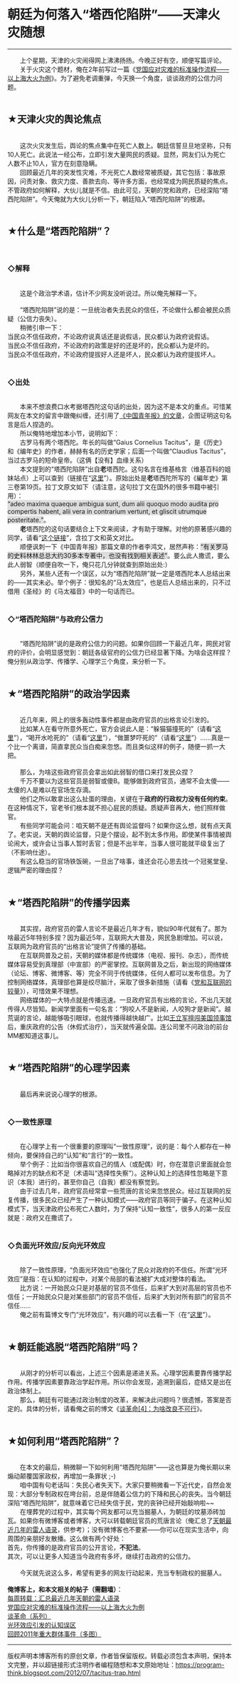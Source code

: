 # 朝廷为何落入“塔西佗陷阱”——天津火灾随想 

-----

<div class="post-body entry-content">
　　上个星期，天津的火灾闹得网上沸沸扬扬。今晚正好有空，顺便写篇评论。<br/>
　　关于火灾这个题材，俺在2年前写过一篇《<a href="http://program-think.blogspot.com/2010/11/sop-of-shanghai-fire.html">党国应对灾难的标准操作流程——以上海大火为例</a>》。为了避免老调重弹，今天换一个角度，谈谈政府的公信力问题。<a name="more"></a><br/>
<br/>
<h2>★天津火灾的舆论焦点</h2><br/>
　　这次火灾发生后，舆论的焦点集中在死亡人数上。朝廷信誓旦旦地坚称，只有10人死亡。此说法一经公布，立即引发大量网民的质疑。显然，网友们认为死亡人数不止10人，官方在刻意隐瞒。<br/>
　　回顾最近几年的突发性灾难，不光死亡人数经常被质疑，其它包括：事故原因，问责对象、救灾力度、善款去向、等许多方面，也经常成为网民质疑的焦点。不管政府如何解释，大伙儿就是不信。由此可见，天朝的党和政府，已经深陷“塔西陀陷阱”。今天俺就为大伙儿分析一下，朝廷陷入“塔西陀陷阱”的根源。<br/>
<br/>
<h2>★什么是“塔西陀陷阱”？</h2><br/>
<h3>◇解释</h3><br/>
　　这是个政治学术语，估计不少网友没听说过。所以俺先解释一下。<br/>
<br/>
　　“塔西陀陷阱”说的是：一旦统治者失去民众的信任，不论做什么都会被民众质疑（公信力丧失）。<br/>
　　稍微引申一下：<br/>
当民众不信任政府，不论政府说真话还是说假话，民众都认为政府说假话。<br/>
当民众不信任政府，不论政府的政策是好的还是坏的，民众都认为是坏的。<br/>
当民众不信任政府，不论政府提拔好人还是坏人，民众都认为政府提拔坏人。<br/>
<br/>
<h3>◇出处</h3><br/>
　　本来不想浪费口水考据塔西陀这句话的出处，因为这不是本文的重点。可惜某网友在本文的留言中跟俺纠缠，还引用了<a href="http://zqb.cyol.com/html/2011-11/02/nw.D110000zgqnb_20111102_4-02.htm" rel="nofollow" target="_blank">《中国青年报》的文章</a>，企图证明这句名言是后人捏造的。<br/>
　　所以俺特地增加本小节，说明如下：<br/>
　　古罗马有两个塔西陀。年长的叫做“Gaius Cornelius Tacitus”，是《历史》和《编年史》的作者，赫赫有名的历史学家；后面一个叫做“Claudius Tacitus”，当过古罗马的短命皇帝。（这俩【没有】血缘关系）<br/>
　　本文提到的“塔西陀陷阱”出自<b>老</b>塔西陀。这句名言在维基格言（维基百科的姐妹站点）上可以查到（链接在“<a href="http://en.wikiquote.org/wiki/Tacitus" rel="nofollow" target="_blank">这里</a>”）。原始出处是<b>老</b>塔西陀所写的《編年史》第三卷第19页。拉丁文原文如下（请注意，这句拉丁文在国外的很多书籍中被引用）：<br/>
<q style="background-color:#DDD;">adeo maxima quaeque ambigua sunt, dum alii quoquo modo audita pro compertis habent, alii vera in contrarium vertunt, et gliscit utrumque posteritate.</q>。<br/>
　　<b>老</b>塔西陀的这句话要结合上下文来阅读，才有助于理解。对他的原著感兴趣的同学，请看“<a href="http://www.sacred-texts.com/cla/tac/" rel="nofollow" target="_blank">这个链接</a>”，含拉丁文和英文对比。<br/>
　　顺便讽刺一下《中国青年报》那篇文章的作者李鸿文，居然声称：<q style="background-color:#DDD;">有关罗马的史料林林总总大约30多本专著中，也没有找到相关表述</q>。要么此人撒谎，要么此人弱智（顺便自吹一下，俺只花几分钟就查到原始出处:）<br/>
　　另外，某些人还有一个误区，以为“塔西陀陷阱”就一定是塔西陀本人总结出来的——其实未必。举个例子：很知名的“马太效应”，也是后人总结出来的，只不过借用《圣经》的《马太福音》中的一句话而已。<br/>
<br/>
<h3>◇“塔西陀陷阱”与政府公信力</h3><br/>
　　“塔西陀陷阱”说的是政府公信力的问题。如果你回顾一下最近几年，网民对官府的评价，会明显感觉到：朝廷各级官府的公信力已经显著下降。为啥会这样捏？俺分别从政治学、传播学、心理学三个角度，来分析一下。<br/>
<br/>
<h2>★“塔西陀陷阱”的政治学因素</h2><br/>
　　近几年来，网上的很多轰动性事件都是由政府官员的出格言论引发的。<br/>
　　比如某人在看守所意外死亡，官方会说此人是：“躲猫猫撞死的”（请看“<a href="http://baike.baidu.com/view/2218094.htm" rel="nofollow" target="_blank">这里</a>”），“喝开水呛死的”（请看“<a href="http://baike.baidu.com/view/3297247.htm" rel="nofollow" target="_blank">这里</a>”），“做噩梦吓死的”（请看“<a href="http://baike.baidu.com/view/2341136.htm" rel="nofollow" target="_blank">这里</a>”）......真是一个比一个离谱，简直拿民众当白痴来忽悠。而且类似这样的例子，随便一抓一大把。<br/>
<br/>
　　那么，为啥这些政府官员会拿出如此弱智的借口来打发民众捏？<br/>
　　千万不要以为这些官员是弱智或傻B。能够做到政府官员，通常不会太傻——太傻的人是难以在官场生存滴。<br/>
　　他们之所以敢拿出这么扯蛋的理由，关键在于<b>政府的行政权力没有任何约束</b>。在这种情况下，官老爷们根本就不担心屁民的质疑。质疑声音再大，他们照样做官。<br/>
　　有些同学可能会问：咱天朝不是还有舆论监督吗？如果你这么想，就有点天真了。老实说，天朝的舆论监督，只是个摆设，起不到太多作用。即使某件事情被舆论闹大，或许会让当事人暂时丢官；但是不出半年，当事人很可能就平级复出了（不影响仕途）。<br/>
　　有这么稳当的官场铁饭碗，一旦出了啥事，谁还会花心思去找一个冠冕堂皇、逻辑严密的理由捏？<br/>
<br/>
<h2>★“塔西陀陷阱”的传播学因素</h2><br/>
　　其实捏，政府官员的雷人言论不是最近几年才有，貌似90年代就有了。那为啥最近5年特别多捏？因为最近5年，互联网大大普及，网民急剧增加。可以说，互联网为政府官员的“出格言论”提供了传播的基础。<br/>
　　在互联网普及之前，天朝的媒体都是传统媒体（电视、报刊、杂志），而传统媒体容易受到真理部（中宣部）的严密掌控。互联网普及之后，新出现的网络媒体（论坛、博客、微博客、等）完全不同于传统媒体，任何人都可以发布信息。为了控制网络媒体，真理部也算是绞尽脑汁，采取了很多新措施（请看《<a href="http://program-think.blogspot.com/2009/07/party-pk-internet.html">党和互联网的较量</a>》），可惜效果不理想。<br/>
　　网络媒体的一大特点就是传播迅速。一旦政府官员有出格的言论，不出几天就传得人尽皆知。新闻学里面有一句名言：“狗咬人不是新闻，人咬狗才是新闻”。越荒诞的言论，越能够吸引眼球，也就传播得越快越广。比如<a href="http://program-think.blogspot.com/2012/02/wang-lijun-incident.html">王立军擅闯美国领事馆</a>后，重庆政府的公告（休假式治疗），当天就传遍全国。连公司里不问政治的前台MM都知道这事儿。<br/>
<br/>
<h2>★“塔西陀陷阱”的心理学因素</h2><br/>
　　最后再来说说心理学的根源。<br/>
<br/>
<h3>◇一致性原理</h3><br/>
　　在心理学上有一个很重要的原理叫“一致性原理”，说的是：每个人都存在一种倾向，要保持自己的“认知”和“言行”的一致性。<br/>
　　举个例子：比如当你很喜欢自己的情人（或配偶）时，你在潜意识里面就会忽略掉对方的缺点和不足（术语叫“选择性失察”）。这种认知上的选择性忽略是下意识（本我）进行的，甚至你自己（自我）都没有察觉到。<br/>
　　由于过去几年，政府官员经常拿一些荒唐的言论来忽悠民众。经过互联网的反复传播，很多民众已经产生了一种认知模式——政府官员等同于骗子。在这种认知模式下，当天津政府公布死亡人数时，为了保持“认知一致性”，很多人的第一反应就是：政府又在撒谎了。<br/>
<br/>
<h3>◇负面光环效应/反向光环效应</h3><br/>
　　除了一致性原理，“负面光环效应”也强化了民众对政府的不信任。所谓“光环效应”是指：在认知的过程中，对某个局部的看法被扩大成对整体的看法。<br/>
　　比方说：一开始民众只是对基层的官员不信任，后来扩大到对高层的官员也不信任；一开始民众只是对某些部门的官员不信任，后来扩大到对所有部门的官员不信任......<br/>
　　俺之前有篇博文专门“光环效应”，有兴趣的可以去看一下（在“<a href="http://program-think.blogspot.com/2009/05/halo-effect.html">这里</a>”）。<br/>
<br/>
<h2>★朝廷能逃脱“塔西陀陷阱”吗？</h2><br/>
　　从刚才的分析可以看出，上述三个因素是递进关系。心理学因素要靠传播学起作用。传播学因素要靠政治学起作用。所以你会发现，追溯到最后，症结又是出在政治体制上。<br/>
　　那么，朝廷有可能通过政治制度的改革，来解决此问题吗？很遗憾，答案是否定的。具体的分析，请看俺之前的博文《<a href="http://program-think.blogspot.com/2012/05/revolution-4.html">谈革命[4]：为啥改良不可行</a>》。<br/>
<br/>
<h2>★如何利用“塔西陀陷阱”？</h2><br/>
　　在本文的最后，稍微聊一下如何利用“塔西陀陷阱”——这也算是为俺长期以来煽动颠覆国家政权，再增加一条罪状 ;-)<br/>
　　咱中国有句老话叫：失民心者失天下。大家只要稍微看一下近代史，自然会发现：大部分专制政权在垮台前，总是伴随着公信力的下降和民心的丧失。当今朝廷深陷“塔西陀陷阱”，就意味着它已经失信于民，党的丧钟已经开始敲响啦~~<br/>
　　在埋葬党的过程中，其实每个网友都可以充当掘墓人，为朝廷的坟墓添砖加瓦。如果你有微博客或者博客，大可以转载朝廷官员的荒唐言论（俺汇总了<a href="http://program-think.blogspot.com/2012/07/weekly-share-12.html">天朝最近几年的雷人语录</a>，供参考）；没有微博客也不要紧——你可以在现实生活中，向周围的亲朋好友散播。这么做有两个好处：<br/>
首先，你传播的是政府官员的公开言论，<b>不犯法</b>。<br/>
其次，可以让更多人知道当今政府有多坏，继续打击政府的公信力。<br/>
<br/>
　　今天就先说这么多，希望有更多的网友行动起来，充当专制政权的掘墓人。<br/>
<br/>
<b>俺博客上，和本文相关的帖子（需翻墙）</b>：<br/>
<a href="http://program-think.blogspot.com/2012/07/weekly-share-12.html">每周转载：汇总最近几年天朝的雷人语录</a><br/>
<a href="http://program-think.blogspot.com/2010/11/sop-of-shanghai-fire.html">党国应对灾难的标准操作流程——以上海大火为例</a><br/>
<a href="http://program-think.blogspot.com/2011/12/revolution-0.html">谈革命（系列）</a><br/>
<a href="http://program-think.blogspot.com/2009/05/halo-effect.html">光环效应引发的认知误区</a><br/>
<a href="http://program-think.blogspot.com/2012/01/2011-mass-incidents.html">回顾2011年重大群体事件（多图）</a>
</div>


------------------------------------------------

版权声明本博客所有的原创文章，作者皆保留版权。转载必须包含本声明，保持本文完整，并以超链接形式注明作者编程随想和本文原始地址：https://program-think.blogspot.com/2012/07/tacitus-trap.html
